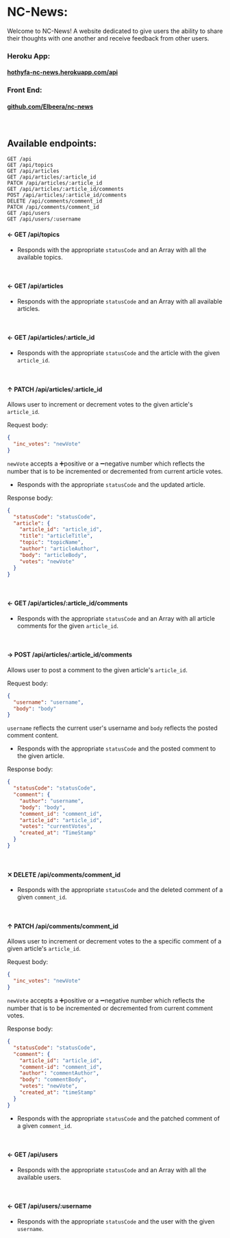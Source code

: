 # NC-News:

Welcome to NC-News! A website dedicated to give users the ability to share their thoughts with one another and receive feedback from other users.

### Heroku App:

#### [hothyfa-nc-news.herokuapp.com/api](https://hothyfa-nc-news.herokuapp.com/api)

### Front End:

#### [github.com/Elbeera/nc-news](https://github.com/Elbeera/nc-news)

<br />

## Available endpoints:

```http
GET /api
GET /api/topics
GET /api/articles
GET /api/articles/:article_id
PATCH /api/articles/:article_id
GET /api/articles/:article_id/comments
POST /api/articles/:article_id/comments
DELETE /api/comments/comment_id
PATCH /api/comments/comment_id
GET /api/users
GET /api/users/:username
```

#### ← GET /api/topics

- Responds with the appropriate `statusCode` and an Array with all the available topics.

<br />

#### ← GET /api/articles

- Responds with the appropriate `statusCode` and an Array with all available articles.

<br />

#### ← GET /api/articles/:article_id

- Responds with the appropriate `statusCode` and the article with the given `article_id`.

<br />

#### ↑ PATCH /api/articles/:article_id

Allows user to increment or decrement votes to the given article's `article_id`.

Request body:

```json
{
  "inc_votes": "newVote"
}
```

`newVote` accepts a ➕positive or a ➖negative number which reflects the number that is to be incremented or decremented from current article votes.

- Responds with the appropriate `statusCode` and the updated article.

Response body:

```json
{
  "statusCode": "statusCode",
  "article": {
    "article_id": "article_id",
    "title": "articleTitle",
    "topic": "topicName",
    "author": "articleAuthor",
    "body": "articleBody",
    "votes": "newVote"
  }
}
```

<br />

#### ← GET /api/articles/:article_id/comments

- Responds with the appropriate `statusCode` and an Array with all article comments for the given `article_id`.

<br />

#### → POST /api/articles/:article_id/comments

Allows user to post a comment to the given article's `article_id`.

Request body:

```json
{
  "username": "username",
  "body": "body"
}
```

`username` reflects the current user's username and `body` reflects the posted comment content.

- Responds with the appropriate `statusCode` and the posted comment to the given article.

Response body:

```json
{
  "statusCode": "statusCode",
  "comment": {
    "author": "username",
    "body": "body",
    "comment_id": "comment_id",
    "article_id": "article_id",
    "votes": "currentVotes",
    "created_at": "TimeStamp"
  }
}
```

<br />

#### ✕ DELETE /api/comments/comment_id

- Responds with the appropriate `statusCode` and the deleted comment of a given `comment_id`.

<br />

#### ↑ PATCH /api/comments/comment_id

Allows user to increment or decrement votes to the a specific comment of a given article's `article_id`.

Request body:

```json
{
  "inc_votes": "newVote"
}
```

`newVote` accepts a ➕positive or a ➖negative number which reflects the number that is to be incremented or decremented from current comment votes.

Response body:

```json
{
  "statusCode": "statusCode",
  "comment": {
    "article_id": "article_id",
    "comment-id": "comment_id",
    "author": "commentAuthor",
    "body": "commentBody",
    "votes": "newVote",
    "created_at": "timeStamp"
  }
}
```

- Responds with the appropriate `statusCode` and the patched comment of a given `comment_id`.

<br />

#### ← GET /api/users

- Responds with the appropriate `statusCode` and an Array with all the available users.

<br />

#### ← GET /api/users/:username

- Responds with the appropriate `statusCode` and the user with the given `username`.

<br />
